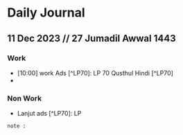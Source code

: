 # Daily Journal

 ## 11 Dec 2023 // 27 Jumadil Awwal 1443
 
### Work
- [10:00] work Ads [^LP70]: LP 70 Qusthul Hindi [^LP70]
-  
### Non Work
- Lanjut ads [^LP70]: LP
``` 
note : 

```
[^ads2]: footnote
<!--stackedit_data:
eyJoaXN0b3J5IjpbMTMxMDMyNDQ0MywtMTM2NDY4MzkzOV19
-->